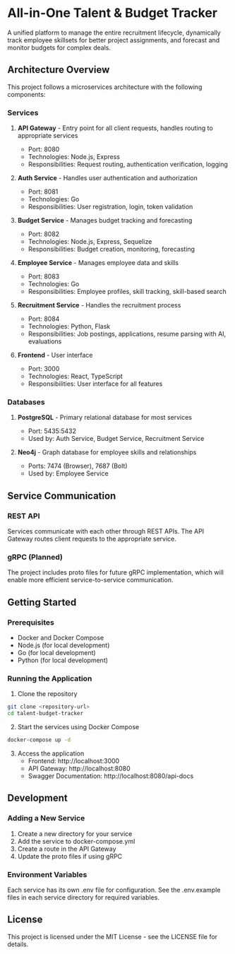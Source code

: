 # All-in-One Talent & Budget Tracker

A unified platform to manage the entire recruitment lifecycle, dynamically track employee skillsets for better project assignments, and forecast and monitor budgets for complex deals.

## Architecture Overview

This project follows a microservices architecture with the following components:

### Services

1. **API Gateway** - Entry point for all client requests, handles routing to appropriate services
   - Port: 8080
   - Technologies: Node.js, Express
   - Responsibilities: Request routing, authentication verification, logging

2. **Auth Service** - Handles user authentication and authorization
   - Port: 8081
   - Technologies: Go
   - Responsibilities: User registration, login, token validation

3. **Budget Service** - Manages budget tracking and forecasting
   - Port: 8082
   - Technologies: Node.js, Express, Sequelize
   - Responsibilities: Budget creation, monitoring, forecasting

4. **Employee Service** - Manages employee data and skills
   - Port: 8083
   - Technologies: Go
   - Responsibilities: Employee profiles, skill tracking, skill-based search

5. **Recruitment Service** - Handles the recruitment process
   - Port: 8084
   - Technologies: Python, Flask
   - Responsibilities: Job postings, applications, resume parsing with AI, evaluations

6. **Frontend** - User interface
   - Port: 3000
   - Technologies: React, TypeScript
   - Responsibilities: User interface for all features

### Databases

1. **PostgreSQL** - Primary relational database for most services
   - Port: 5435:5432
   - Used by: Auth Service, Budget Service, Recruitment Service

2. **Neo4j** - Graph database for employee skills and relationships
   - Ports: 7474 (Browser), 7687 (Bolt)
   - Used by: Employee Service

## Service Communication

### REST API

Services communicate with each other through REST APIs. The API Gateway routes client requests to the appropriate service.

### gRPC (Planned)

The project includes proto files for future gRPC implementation, which will enable more efficient service-to-service communication.

## Getting Started

### Prerequisites

- Docker and Docker Compose
- Node.js (for local development)
- Go (for local development)
- Python (for local development)

### Running the Application

1. Clone the repository

```bash
git clone <repository-url>
cd talent-budget-tracker
```

2. Start the services using Docker Compose

```bash
docker-compose up -d
```

3. Access the application
   - Frontend: http://localhost:3000
   - API Gateway: http://localhost:8080
   - Swagger Documentation: http://localhost:8080/api-docs

## Development

### Adding a New Service

1. Create a new directory for your service
2. Add the service to docker-compose.yml
3. Create a route in the API Gateway
4. Update the proto files if using gRPC

### Environment Variables

Each service has its own .env file for configuration. See the .env.example files in each service directory for required variables.

## License

This project is licensed under the MIT License - see the LICENSE file for details.